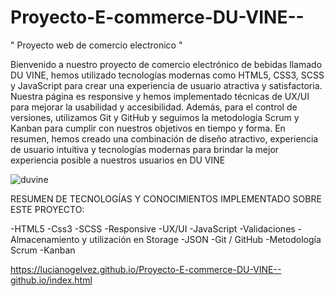 # Proyecto-E-commerce-DU-VINE--
" Proyecto web de comercio electronico "

Bienvenido a nuestro proyecto de comercio electrónico de bebidas llamado DU VINE, hemos utilizado tecnologías modernas como HTML5, CSS3, SCSS y JavaScript para crear una experiencia de usuario atractiva y satisfactoria. Nuestra página es responsive y hemos implementado técnicas de UX/UI para mejorar la usabilidad y accesibilidad. Además, para el control de versiones, utilizamos Git y GitHub y seguimos la metodología Scrum y Kanban para cumplir con nuestros objetivos en tiempo y forma. En resumen, hemos creado una combinación de diseño atractivo, experiencia de usuario intuitiva y tecnologías modernas para brindar la mejor experiencia posible a nuestros usuarios en DU VINE



![duvine](https://user-images.githubusercontent.com/91988840/232224774-88b99901-31a5-4c90-818e-a05f9e441b4e.gif)


RESUMEN DE TECNOLOGÍAS Y CONOCIMIENTOS IMPLEMENTADO SOBRE ESTE PROYECTO:

-HTML5
-Css3
-SCSS
-Responsive
-UX/UI
-JavaScript
-Validaciones
-Almacenamiento y utilización en Storage
-JSON
-Git / GitHub
-Metodología Scrum
-Kanban

https://lucianogelvez.github.io/Proyecto-E-commerce-DU-VINE--github.io/index.html



